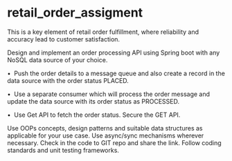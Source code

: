 # retail_order_assigment

This is a key element of retail order fulfillment, where reliability and accuracy lead to customer satisfaction.

Design and implement an order processing API using Spring boot with any NoSQL data source of your choice.

•  Push the order details to a message queue and also create a record in the data source with the order status PLACED.

•  Use a separate consumer which will process the order message and update the data source with its order status as PROCESSED.

•  Use Get API to fetch the order status. Secure the GET API.

Use OOPs concepts, design patterns and suitable data structures as applicable for your use case. Use async/sync mechanisms wherever necessary. Check in the code to GIT repo and share the link. Follow coding standards and unit testing frameworks.
